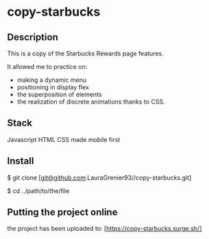 # copy-starbucks

## Description

This is a copy of the Starbucks Rewards page features.

It allowed me to practice on:

- making a dynamic menu
- positioning in display flex
- the superposition of elements
- the realization of discrete animations thanks to CSS.

## Stack

Javascript
HTML
CSS made mobile first

## Install

$ git clone [git@github.com:LauraGrenier93//copy-starbucks.git]

$ cd ../path/to/the/file

## Putting the project online

the project has been uploaded to: [https://copy-starbucks.surge.sh/]
